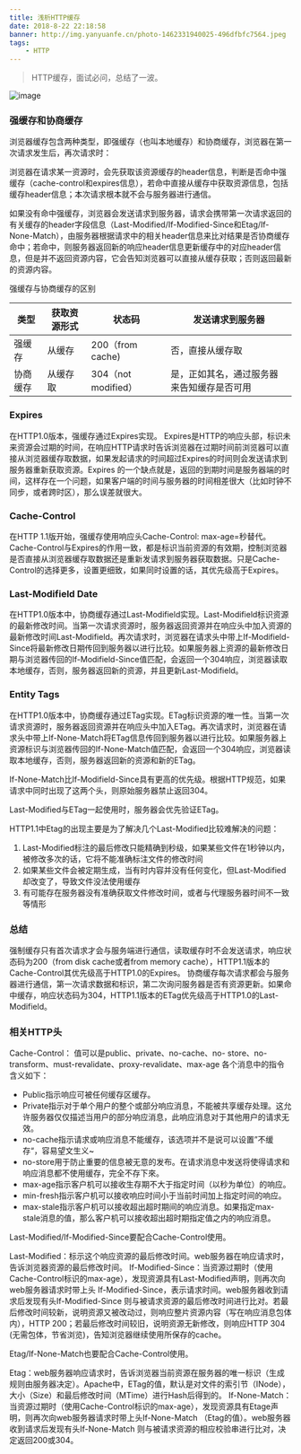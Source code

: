 ```yaml
---
title: 浅析HTTP缓存
date: 2018-8-22 22:18:58
banner: http://img.yanyuanfe.cn/photo-1462331940025-496dfbfc7564.jpeg
tags:
	- HTTP
---
```

> HTTP缓存，面试必问，总结了一波。

![image](http://img.yanyuanfe.cn/photo-1462331940025-496dfbfc7564.jpeg)

<!--more-->

### 强缓存和协商缓存
浏览器缓存包含两种类型，即强缓存（也叫本地缓存）和协商缓存，浏览器在第一次请求发生后，再次请求时：

浏览器在请求某一资源时，会先获取该资源缓存的header信息，判断是否命中强缓存（cache-control和expires信息），若命中直接从缓存中获取资源信息，包括缓存header信息；本次请求根本就不会与服务器进行通信。

如果没有命中强缓存，浏览器会发送请求到服务器，请求会携带第一次请求返回的有关缓存的header字段信息（Last-Modified/If-Modified-Since和Etag/If-None-Match），由服务器根据请求中的相关header信息来比对结果是否协商缓存命中；若命中，则服务器返回新的响应header信息更新缓存中的对应header信息，但是并不返回资源内容，它会告知浏览器可以直接从缓存获取；否则返回最新的资源内容。

强缓存与协商缓存的区别


 类型 | 获取资源形式 | 状态码 | 发送请求到服务器
---|--- |--- |--- 
强缓存 | 从缓存 |  200（from cache) | 否，直接从缓存取
协商缓存 | 从缓存取 | 304（not modified）| 是，正如其名，通过服务器来告知缓存是否可用


### Expires
在HTTP1.0版本，强缓存通过Expires实现。
Expires是HTTP的响应头部，标识未来资源会过期的时间，在响应HTTP请求时告诉浏览器在过期时间前浏览器可以直接从浏览器缓存取数据，如果发起请求的时间超过Expires的时间则会发送请求到服务器重新获取资源。Expires 的一个缺点就是，返回的到期时间是服务器端的时间，这样存在一个问题，如果客户端的时间与服务器的时间相差很大（比如时钟不同步，或者跨时区），那么误差就很大。

### Cache-Control
在HTTP 1.1版开始，强缓存使用响应头Cache-Control: max-age=秒替代。
Cache-Control与Expires的作用一致，都是标识当前资源的有效期，控制浏览器是否直接从浏览器缓存取数据还是重新发请求到服务器获取数据。只是Cache-Control的选择更多，设置更细致，如果同时设置的话，其优先级高于Expires。

### Last-Modifield Date
在HTTP1.0版本中，协商缓存通过Last-Modifield实现。Last-Modifield标识资源的最新修改时间。当第一次请求资源时，服务器返回资源并在响应头中加入资源的最新修改时间Last-Modifield。再次请求时，浏览器在请求头中带上If-Modifield-Since将最新修改日期传回到服务器以进行比较。如果服务器上资源的最新修改日期与浏览器传回的If-Modifield-Since值匹配，会返回一个304响应，浏览器读取本地缓存，否则，服务器返回新的资源，并且更新Last-Modifield。

### Entity Tags
在HTTP1.0版本中，协商缓存通过ETag实现。ETag标识资源的唯一性。当第一次请求资源时，服务器返回资源并在响应头中加入ETag。再次请求时，浏览器在请求头中带上If-None-Match将ETag信息传回到服务器以进行比较。如果服务器上资源标识与浏览器传回的If-None-Match值匹配，会返回一个304响应，浏览器读取本地缓存，否则，服务器返回新的资源和新的ETag。

If-None-Match比If-Modifield-Since具有更高的优先级。根据HTTP规范，如果请求中同时出现了这两个头，则原始服务器禁止返回304。

Last-Modified与ETag一起使用时，服务器会优先验证ETag。

HTTP1.1中Etag的出现主要是为了解决几个Last-Modified比较难解决的问题：
1. Last-Modified标注的最后修改只能精确到秒级，如果某些文件在1秒钟以内，被修改多次的话，它将不能准确标注文件的修改时间
1. 如果某些文件会被定期生成，当有时内容并没有任何变化，但Last-Modified却改变了，导致文件没法使用缓存
1. 有可能存在服务器没有准确获取文件修改时间，或者与代理服务器时间不一致等情形


### 总结
强制缓存只有首次请求才会与服务端进行通信，读取缓存时不会发送请求，响应状态码为200（from disk cache或者from memory cache），HTTP1.1版本的Cache-Control其优先级高于HTTP1.0的Expires。
协商缓存每次请求都会与服务器进行通信，第一次请求数据和标识，第二次询问服务器是否有资源更新。如果命中缓存，响应状态码为304，HTTP1.1版本的ETag优先级高于HTTP1.0的Last-Modifield。


### 相关HTTP头

Cache-Control：
值可以是public、private、no-cache、no- store、no-transform、must-revalidate、proxy-revalidate、max-age
各个消息中的指令含义如下：
- Public指示响应可被任何缓存区缓存。
- Private指示对于单个用户的整个或部分响应消息，不能被共享缓存处理。这允许服务器仅仅描述当用户的部分响应消息，此响应消息对于其他用户的请求无效。
- no-cache指示请求或响应消息不能缓存，该选项并不是说可以设置”不缓存“，容易望文生义~
- no-store用于防止重要的信息被无意的发布。在请求消息中发送将使得请求和响应消息都不使用缓存，完全不存下來。
- max-age指示客户机可以接收生存期不大于指定时间（以秒为单位）的响应。
- min-fresh指示客户机可以接收响应时间小于当前时间加上指定时间的响应。
- max-stale指示客户机可以接收超出超时期间的响应消息。如果指定max-stale消息的值，那么客户机可以接收超出超时期指定值之内的响应消息。

Last-Modified/If-Modified-Since要配合Cache-Control使用。

Last-Modified：标示这个响应资源的最后修改时间。web服务器在响应请求时，告诉浏览器资源的最后修改时间。
If-Modified-Since：当资源过期时（使用Cache-Control标识的max-age），发现资源具有Last-Modified声明，则再次向web服务器请求时带上头 If-Modified-Since，表示请求时间。web服务器收到请求后发现有头If-Modified-Since 则与被请求资源的最后修改时间进行比对。若最后修改时间较新，说明资源又被改动过，则响应整片资源内容（写在响应消息包体内），HTTP 200；若最后修改时间较旧，说明资源无新修改，则响应HTTP 304 (无需包体，节省浏览)，告知浏览器继续使用所保存的cache。

Etag/If-None-Match也要配合Cache-Control使用。

Etag：web服务器响应请求时，告诉浏览器当前资源在服务器的唯一标识（生成规则由服务器决定）。Apache中，ETag的值，默认是对文件的索引节（INode），大小（Size）和最后修改时间（MTime）进行Hash后得到的。
If-None-Match：当资源过期时（使用Cache-Control标识的max-age），发现资源具有Etage声明，则再次向web服务器请求时带上头If-None-Match （Etag的值）。web服务器收到请求后发现有头If-None-Match 则与被请求资源的相应校验串进行比对，决定返回200或304。
